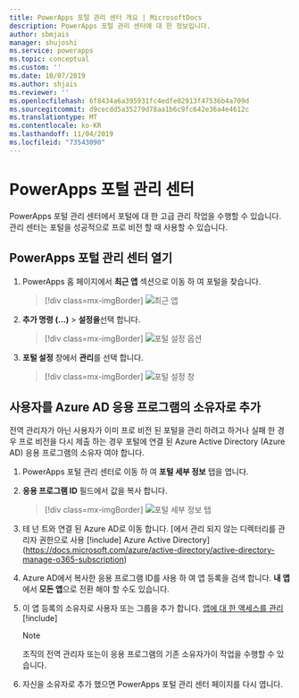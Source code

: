 ```yaml
---
title: PowerApps 포털 관리 센터 개요 | MicrosoftDocs
description: PowerApps 포털 관리 센터에 대 한 정보입니다.
author: sbmjais
manager: shujoshi
ms.service: powerapps
ms.topic: conceptual
ms.custom: ''
ms.date: 10/07/2019
ms.author: shjais
ms.reviewer: ''
ms.openlocfilehash: 6f8434a6a395931fc4edfe02913f47536b4a709d
ms.sourcegitcommit: d9cecdd5a35279d78aa1b6c9fc642e36a4e4612c
ms.translationtype: MT
ms.contentlocale: ko-KR
ms.lasthandoff: 11/04/2019
ms.locfileid: "73543090"
---
```

# <a name="powerapps-portals-admin-center"></a>PowerApps 포털 관리 센터

PowerApps 포털 관리 센터에서 포털에 대 한 고급 관리 작업을 수행할 수 있습니다. 관리 센터는 포털을 성공적으로 프로 비전 할 때 사용할 수 있습니다.

## <a name="open-powerapps-portals-admin-center"></a>PowerApps 포털 관리 센터 열기

1. PowerApps 홈 페이지에서 **최근 앱** 섹션으로 이동 하 여 포털을 찾습니다.

    > [!div class=mx-imgBorder]
    > ![최근 앱](../media/recent-apps.png "최근 앱")  

2. **추가 명령 (...)**  > **설정을**선택 합니다.

    > [!div class=mx-imgBorder]
    > ![포털 설정 옵션](../media/portal-settings-option.png "포털 설정 옵션")

3. **포털 설정** 창에서 **관리**를 선택 합니다.

    > [!div class=mx-imgBorder]
    > ![포털 설정 창](../media/portal-settings-admin.png "포털 설정 창")

## <a name="add-yourself-as-an-owner-of-the-azure-ad-application"></a>사용자를 Azure AD 응용 프로그램의 소유자로 추가

전역 관리자가 아닌 사용자가 이미 프로 비전 된 포털을 관리 하려고 하거나 실패 한 경우 프로 비전을 다시 제출 하는 경우 포털에 연결 된 Azure Active Directory (Azure AD) 응용 프로그램의 소유자 여야 합니다.

1. PowerApps 포털 관리 센터로 이동 하 여 **포털 세부 정보** 탭을 엽니다.

2. **응용 프로그램 ID** 필드에서 값을 복사 합니다.

    > [!div class=mx-imgBorder]
    > ![포털 세부 정보 탭](../media/portal-details-admin.png "포털 세부 정보 탭")

3. 테 넌 트와 연결 된 Azure AD로 이동 합니다. [에서 관리 되지 않는 디렉터리를 관리자 권한으로 사용 [!include[](../../../includes/proc-more-information.md)] Azure Active Directory](https://docs.microsoft.com/azure/active-directory/active-directory-manage-o365-subscription)

4. Azure AD에서 복사한 응용 프로그램 ID를 사용 하 여 앱 등록을 검색 합니다. **내 앱** 에서 **모든 앱**으로 전환 해야 할 수도 있습니다.

5. 이 앱 등록의 소유자로 사용자 또는 그룹을 추가 합니다. [앱에 대 한 액세스를 관리](https://docs.microsoft.com/azure/active-directory/active-directory-managing-access-to-apps) [!include[](../../../includes/proc-more-information.md)]

    > [!Note]
    > 조직의 전역 관리자 또는이 응용 프로그램의 기존 소유자가이 작업을 수행할 수 있습니다.

6. 자신을 소유자로 추가 했으면 PowerApps 포털 관리 센터 페이지를 다시 엽니다.